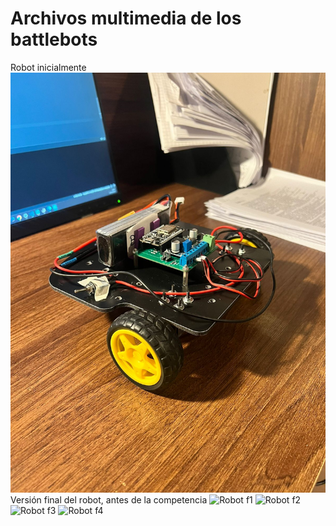 # Archivos multimedia de los battlebots
Robot inicialmente
![Robot inicio](/multimedia/inicial.jpg)
Versión final del robot, antes de la competencia
![Robot f1](/final1.JPG)
![Robot f2](/final2.JPG)
![Robot f3](/final3.JPG)
![Robot f4](/final4.JPG)
